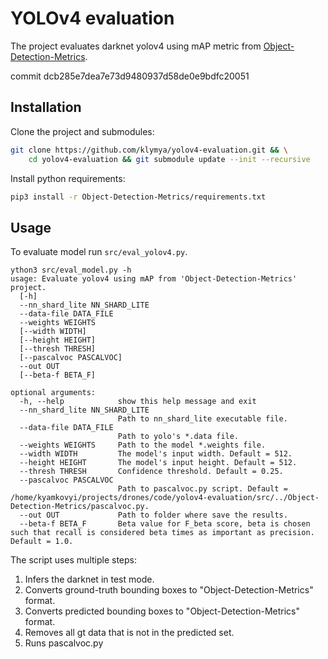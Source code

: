 # YOLOv4 evaluation

The project evaluates darknet yolov4 using mAP metric from [Object-Detection-Metrics](https://github.com/rafaelpadilla/Object-Detection-Metrics.git).

commit dcb285e7dea7e73d9480937d58de0e9bdfc20051

## Installation

Clone the project and submodules:
```bash
git clone https://github.com/klymya/yolov4-evaluation.git && \
	cd yolov4-evaluation && git submodule update --init --recursive
```

Install python requirements:
```bash
pip3 install -r Object-Detection-Metrics/requirements.txt
```

## Usage

To evaluate model run `src/eval_yolov4.py`.
```
ython3 src/eval_model.py -h
usage: Evaluate yolov4 using mAP from 'Object-Detection-Metrics' project. 
  [-h] 
  --nn_shard_lite NN_SHARD_LITE 
  --data-file DATA_FILE 
  --weights WEIGHTS 
  [--width WIDTH] 
  [--height HEIGHT]
  [--thresh THRESH]
  [--pascalvoc PASCALVOC]
  --out OUT
  [--beta-f BETA_F]

optional arguments:
  -h, --help            show this help message and exit
  --nn_shard_lite NN_SHARD_LITE
                        Path to nn_shard_lite executable file.
  --data-file DATA_FILE
                        Path to yolo's *.data file.
  --weights WEIGHTS     Path to the model *.weights file.
  --width WIDTH         The model's input width. Default = 512.
  --height HEIGHT       The model's input height. Default = 512.
  --thresh THRESH       Confidence threshold. Default = 0.25.
  --pascalvoc PASCALVOC
                        Path to pascalvoc.py script. Default = /home/kyamkovyi/projects/drones/code/yolov4-evaluation/src/../Object-Detection-Metrics/pascalvoc.py.
  --out OUT             Path to folder where save the results.
  --beta-f BETA_F       Beta value for F_beta score, beta is chosen such that recall is considered beta times as important as precision. Default = 1.0.
```

The script uses multiple steps:
1. Infers the darknet in test mode.
2. Converts ground-truth bounding boxes to "Object-Detection-Metrics" format.
3. Converts predicted bounding boxes to "Object-Detection-Metrics" format.
4. Removes all gt data that is not in the predicted set.
5. Runs pascalvoc.py
